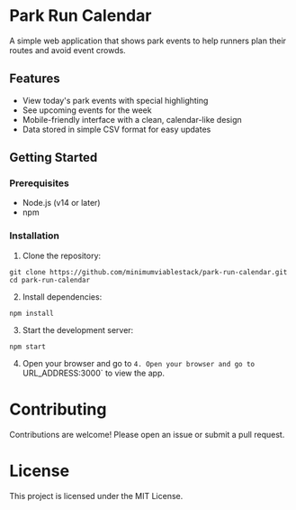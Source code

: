 # Park Run Calendar

A simple web application that shows park events to help runners plan their routes and avoid event crowds.

## Features

- View today's park events with special highlighting
- See upcoming events for the week
- Mobile-friendly interface with a clean, calendar-like design
- Data stored in simple CSV format for easy updates

## Getting Started

### Prerequisites

- Node.js (v14 or later)
- npm

### Installation

1. Clone the repository:
 ```
git clone https://github.com/minimumviablestack/park-run-calendar.git
cd park-run-calendar
```

2. Install dependencies:
```
npm install
```

3. Start the development server:
```
npm start
```
4. Open your browser and go to `4. Open your browser and go to `URL_ADDRESS:3000` to view the app.

# Contributing
Contributions are welcome! Please open an issue or submit a pull request.

# License   
This project is licensed under the MIT License.